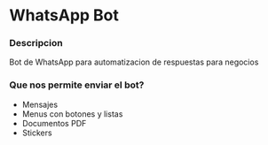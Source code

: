 # WhatsApp Bot

### Descripcion

Bot de WhatsApp para automatizacion de respuestas para negocios

### Que nos permite enviar el bot?
* Mensajes
* Menus con botones y listas
* Documentos PDF
* Stickers